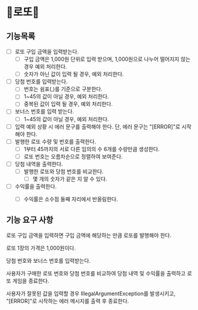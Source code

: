# 💸로또💸

## 기능목록
- [ ] 로또 구입 금액을 입력받는다.
  - [ ] 구입 금액은 1,000원 단위로 입력 받으며, 1,000원으로 나누어 떨어지지 않는 경우 예외 처리한다.
  - [ ] 숫자가 아닌 값이 입력 될 경우, 예외 처리한다.
- [ ] 당첨 번호를 입력받는다. 
  - [ ] 번호는 쉼표(,)를 기준으로 구분한다.
  - [ ] 1~45의 값이 아닐 경우, 예외 처리한다.
  - [ ] 중복된 값이 입력 될 경우, 예외 처리한다.
- [ ] 보너스 번호를 입력 받는다.
  - [ ] 1~45의 값이 아닐 경우, 예외 처리한다.
- [ ] 입력 예외 상황 시 에러 문구를 출력해야 한다. 단, 에러 문구는 "[ERROR]"로 시작해야 한다.
- [ ] 발행한 로또 수량 및 번호를 출력한다. 
  - [ ] 1부터 45까지의 서로 다른 임의의 수 6개를 수량만큼 생성한다. 
  - [ ] 로또 번호는 오름차순으로 정렬하여 보여준다.
- [ ] 당첨 내역을 출력한다.
  - [ ] 발행한 로또와 당첨 번호를 비교한다.
    - [ ] 몇 개의 숫자가 같은 지 알 수 있다.
- [ ] 수익률을 출력한다.
  - [ ] 수익률은 소수점 둘째 자리에서 반올림한다.






## 기능 요구 사항
로또 구입 금액을 입력하면 구입 금액에 해당하는 만큼 로또를 발행해야 한다.

로또 1장의 가격은 1,000원이다.

당첨 번호와 보너스 번호를 입력받는다.

사용자가 구매한 로또 번호와 당첨 번호를 비교하여 당첨 내역 및 수익률을 출력하고 로또 게임을 종료한다.

사용자가 잘못된 값을 입력할 경우 IllegalArgumentException를 발생시키고,<br>
"[ERROR]"로 시작하는 에러 메시지를 출력 후 종료한다.